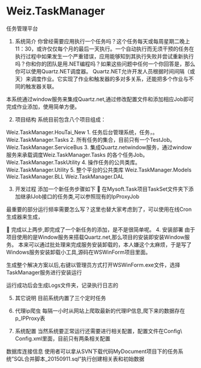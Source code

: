 # Weiz.TaskManager
任务管理平台
1.	系统简介
你曾经需要应用执行一个任务吗？这个任务每天或每周星期二晚上11：30，或许仅仅每个月的最后一天执行。一个自动执行而无须干预的任务在执行过程中如果发生一个严重错误，应用能够知到其执行失败并尝试重新执行吗？你和你的团队是用.NET编程吗？如果这些问题中任何一个你回答是，那么你可以使用Quartz.NET调度器。 Quartz.NET允许开发人员根据时间间隔（或天）来调度作业。它实现了作业和触发器的多对多关系，还能把多个作业与不同的触发器关联。

本系统通过window服务来集成Quartz.net,通过修改配置文件和添加相应Job即可完成作业添加，使用简单方便。

2.	项目结构
系统目前包含八个项目组成：

Weiz.TaskManager.HouTai_New					1. 任务后台管理系统，任务，。
Weiz.TaskManager.Tasks						2. 所有任务的集合，目前只有一个TestJob。
Weiz.TaskManager.ServiceBus					3. 集成Quartz.netwindow服务，通过window服务来承载调度Weiz.TaskManager.Tasks 的各个任务Job。
Weiz.TaskManager.TaskUtility				4. 操作任务的公共类库。
Weiz.TaskManager.Utility					5. 整个平台的公共类库
Weiz.TaskManager.Models
Weiz.TaskManager.BLL
Weiz.TaskManager.DAL


3.	开发过程
添加一个新任务步骤如下
	在Mysoft.Task项目TaskSet文件夹下添加继承IJob接口的任务类,可以参照现有的IpProxyJob
 


最重要的部分运行频率需要怎么写？这里也替大家考虑到了，可以使用在线Cron生成器来生成，
 
	完成以上两步,即完成了一个新任务的添加，是不是很简单呢。
4.	安装部署
由于项目使用的是Window服务来搭载Quartz.net,那么项目的安装即安装Window服务。
本来可以通过批处理来完成服务安装卸载的，本人嫌这个太麻烦，于是写了Windows服务安装卸载小工具,源码在WSWinForm项目里面。

生成整个解决方案以后,右键以管理员方式打开WSWinForm.exe文件，选择TaskManager服务进行安装运行
 
运行成功后会生成Logs文件夹，记录执行日志的
 
5.	其它说明
目前系统内置了三个定时任务
1.	代理ip爬虫
每隔一小时从网站上爬取最新的代理IP信息,爬下来的数据存在p_IPProxy表


4.	系统配置
当然系统要正常运行还需要进行相关配置，配置文件在Config\ Config.xml里面，目前只有两条相关配置
 
数据库连接信息
使用者可以拿从SVN下载代码MyDocument项目下的任务系统”SQL合并脚本_20150911.sql”执行创建相关表和初始数据


